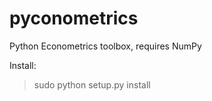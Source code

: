 pyconometrics
=============

Python Econometrics toolbox, requires NumPy

Install:
>sudo python setup.py install


